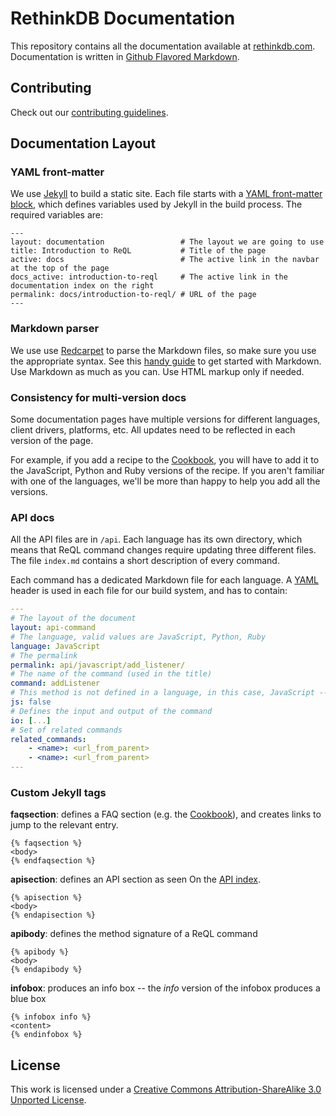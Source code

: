 # RethinkDB Documentation #

This repository contains all the documentation available at [rethinkdb.com](http://rethinkdb.com/). Documentation is written in [Github Flavored Markdown](https://help.github.com/articles/github-flavored-markdown).

## Contributing ##

Check out our [contributing guidelines](https://github.com/rethinkdb/docs/blob/master/CONTRIBUTING.md).

## Documentation Layout ##

### YAML front-matter ###

We use [Jekyll](http://jekyllrb.com/) to build a static site. Each file starts with a [YAML front-matter block](http://jekyllrb.com/docs/frontmatter/), which defines variables used by Jekyll in the build process. The required variables are:

```
---
layout: documentation                 # The layout we are going to use
title: Introduction to ReQL           # Title of the page
active: docs                          # The active link in the navbar at the top of the page
docs_active: introduction-to-reql     # The active link in the documentation index on the right
permalink: docs/introduction-to-reql/ # URL of the page
---
```

### Markdown parser ###

We use use [Redcarpet](https://github.com/vmg/redcarpet) to parse the Markdown files, so make sure you use the appropriate syntax. See this [handy guide](https://github.com/adam-p/markdown-here/wiki/Markdown-Cheatsheet) to get started with Markdown. Use Markdown as much as you can. Use HTML markup only if needed.

### Consistency for multi-version docs ###

Some documentation pages have multiple versions for different languages, client drivers, platforms, etc. All updates need to be reflected in each version of the page.

For example, if you add a recipe to the [Cookbook](http://rethinkdb.com/docs/cookbook/javascript/), you will have to add it to the JavaScript, Python and Ruby versions of the recipe. If you aren't familiar with one of the languages, we'll be more than happy to help you add all the versions.

### API docs ###

All the API files are in `/api`. Each language has its own directory, which means that ReQL command changes require updating three different files. The file `index.md` contains a short description of every command.

Each command has a dedicated Markdown file for each language. A [YAML](http://yaml.org/) header is used in each file for our build system, and has to contain:

```yaml
---
# The layout of the document
layout: api-command
# The language, valid values are JavaScript, Python, Ruby
language: JavaScript
# The permalink
permalink: api/javascript/add_listener/
# The name of the command (used in the title)
command: addListener
# This method is not defined in a language, in this case, JavaScript -- (valid keys are js, py, rb) -- optional
js: false
# Defines the input and output of the command
io: [...]
# Set of related commands
related_commands:
    - <name>: <url_from_parent>
    - <name>: <url_from_parent>
---
```

### Custom Jekyll tags ###

__faqsection__: defines a FAQ section (e.g. the [Cookbook](http://rethinkdb.com/docs/cookbook/javascript/)), and creates links to jump to the relevant entry.

```
{% faqsection %}
<body>
{% endfaqsection %}
```

__apisection__: defines an API section as seen On the [API index](http://rethinkdb.com/api/javascript).

```
{% apisection %}
<body>
{% endapisection %}
```

__apibody__: defines the method signature of a ReQL command

```
{% apibody %}
<body>
{% endapibody %}
```

__infobox__: produces an info box -- the _info_ version of the infobox produces a blue box

```
{% infobox info %}
<content>
{% endinfobox %}
```

## License ##

This work is licensed under a [Creative Commons Attribution-ShareAlike 3.0 Unported License](http://creativecommons.org/licenses/by-sa/3.0/).
